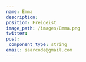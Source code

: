 ```yaml
---
name: Emma
description:
position: Freigeist
image_path: /images/Emma.png
twitter:
post:
_component_type: string
email: saarcode@gmail.com
---
```

